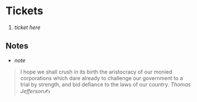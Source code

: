 # Tickets
1. *ticket here*

## Notes
- *note*

> I hope we shall crush in its birth the aristocracy of our monied corporations which dare already to challenge our government to a trial by strength, and bid defiance to the laws of our country.
>  <cite>Thomas Jefferson</cite>✍️